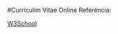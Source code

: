 #Curriculim Vitae Online
Referência:

[W3School](https://www.w3schools.com/HOWTO/howto_website_create_resume.asp)
